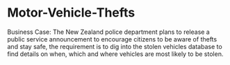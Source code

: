 # Motor-Vehicle-Thefts

Business Case: The New Zealand police department plans to release a public service announcement to encourage citizens to be aware of thefts and stay safe, the requirement is to dig into the stolen vehicles database to find details on when, which and where vehicles are most likely to be stolen.
